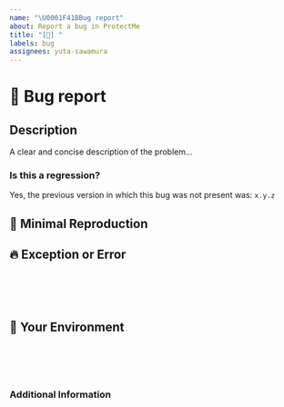 ```yaml
---
name: "\U0001F41BBug report"
about: Report a bug in ProtectMe
title: "[🐛] "
labels: bug
assignees: yuta-sawamura
---
```


<!--🔅🔅🔅🔅🔅🔅🔅🔅🔅🔅🔅🔅🔅🔅🔅🔅🔅🔅🔅🔅🔅🔅🔅🔅🔅🔅🔅🔅🔅🔅🔅

To expedite issue processing please search open and closed issues before submitting a new one.
Existing issues often contain information about workarounds, resolution, or progress updates.

Please also make sure to check the official [Troubleshooting guide](https://pwning.owasp-juice.shop/appendix/troubleshooting.html) before opening a bug report.

🔅🔅🔅🔅🔅🔅🔅🔅🔅🔅🔅🔅🔅🔅🔅🔅🔅🔅🔅🔅🔅🔅🔅🔅🔅🔅🔅🔅🔅🔅🔅🔅🔅-->

# :bug: Bug report

## Description

<!-- ✍️-->

A clear and concise description of the problem...

### Is this a regression?

<!-- Did this behavior use to work in the previous version? -->
<!-- ✍️-->

Yes, the previous version in which this bug was not present was: `x.y.z`

## :microscope: Minimal Reproduction

<!-- ✍️Simple steps to reproduce this bug.

Issues that don't have enough info and can't be reproduced will be labeled with "missing information" and closed shortly afterwards.
-->

## :fire: Exception or Error

<pre><code>
<!-- If the issue is accompanied by an exception or an error, please share your log below: -->
<!-- ✍️-->

</code></pre>

## :deciduous_tree: Your Environment

<pre><code>
<!-- run `node -v && npm -v` and paste output below -->
<!-- ✍️-->

</code></pre>

### Additional Information

<!-- ✍️Is this a browser specific issue? If so, please specify the browser and version. -->
<!-- ✍️Do any of these matter: operating system, Docker environment, cloud environment, ...? If so, please mention it below. -->
